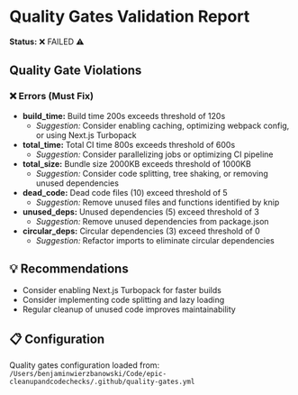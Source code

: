 # Quality Gates Validation Report

**Status:** ❌ FAILED ⚠️

## Quality Gate Violations

### ❌ Errors (Must Fix)

- **build_time:** Build time 200s exceeds threshold of 120s
  - *Suggestion:* Consider enabling caching, optimizing webpack config, or using Next.js Turbopack
- **total_time:** Total CI time 800s exceeds threshold of 600s
  - *Suggestion:* Consider parallelizing jobs or optimizing CI pipeline
- **total_size:** Bundle size 2000KB exceeds threshold of 1000KB
  - *Suggestion:* Consider code splitting, tree shaking, or removing unused dependencies
- **dead_code:** Dead code files (10) exceed threshold of 5
  - *Suggestion:* Remove unused files and functions identified by knip
- **unused_deps:** Unused dependencies (5) exceed threshold of 3
  - *Suggestion:* Remove unused dependencies from package.json
- **circular_deps:** Circular dependencies (3) exceed threshold of 0
  - *Suggestion:* Refactor imports to eliminate circular dependencies

## 💡 Recommendations

- Consider enabling Next.js Turbopack for faster builds
- Consider implementing code splitting and lazy loading
- Regular cleanup of unused code improves maintainability

## 📋 Configuration

Quality gates configuration loaded from: `/Users/benjaminwierzbanowski/Code/epic-cleanupandcodechecks/.github/quality-gates.yml`

